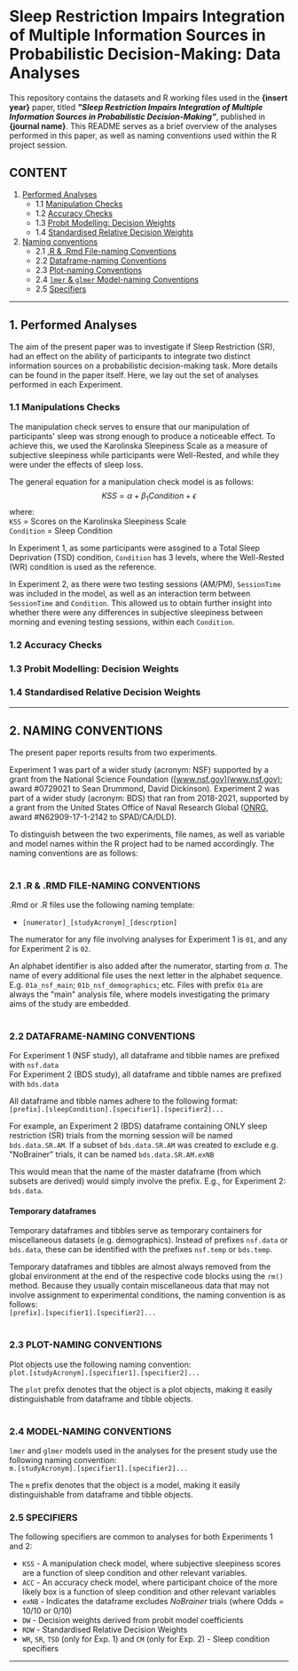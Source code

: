 # Sleep Restriction Impairs Integration of Multiple Information Sources in Probabilistic Decision-Making: Data Analyses

This repository contains the datasets and R working files used in the **{insert year}** paper, titled ***"Sleep Restriction Impairs Integration of Multiple Information Sources in Probabilistic Decision-Making"***, published in **{journal name}**. This README serves as a brief overview of the analyses performed in this paper, as well as naming conventions used within the R project session. 

## **CONTENT**
1. [Performed Analyses](#1-performed-analyses)
    - 1.1 [Manipulation Checks](#11-manipulations-checks)
    - 1.2 [Accuracy Checks](#12-accuracy-checks)
    - 1.3 [Probit Modelling: Decision Weights](#13-probit-modelling-decision-weights)
    - 1.4 [Standardised Relative Decision Weights](#14-standardised-relative-decision-weights)
2. [Naming conventions](#2-naming-conventions)
    - 2.1 [.R & .Rmd File-naming Conventions](#21-file-naming-conventions)
    - 2.2 [Dataframe-naming Conventions](#22-dataframe-naming-conventions)
    - 2.3 [Plot-naming Conventions](#23-plot-naming-conventions)
    - 2.4 [`lmer` & `glmer` Model-naming Conventions](#24-model-naming-conventions)
    - 2.5 [Specifiers](#25-specifiers)


---
## 1. Performed Analyses

The aim of the present paper was to investigate if Sleep Restriction (SR), had an effect on the ability of participants to integrate two distinct information sources on a probabilistic decision-making task. More details can be found in the paper itself. Here, we lay out the set of analyses performed in each Experiment. 

### **1.1 Manipulations Checks**

The manipulation check serves to ensure that our manipulation of participants' sleep was strong enough to produce a noticeable effect. To achieve this, we used the Karolinska Sleepiness Scale as a measure of subjective sleepiness while participants were Well-Rested, and while they were under the effects of sleep loss.

The general equation for a manipulation check model is as follows:
$$ KSS = \alpha + \beta_1Condition + \epsilon $$
where:  
`KSS` = Scores on the Karolinska Sleepiness Scale  
`Condition` = Sleep Condition

In Experiment 1, as some participants were assgined to a Total Sleep Deprivation (TSD) condition, `Condition` has 3 levels, where the Well-Rested (WR) condition is used as the reference.

In Experiment 2, as there were two testing sessions (AM/PM), `SessionTime` was included in the model, as well as an interaction term between `SessionTime` and `Condition`. This allowed us to obtain further insight into whether there were any differences in subjective sleepiness between morning and evening testing sessions, within each `Condition`. 

### **1.2 Accuracy Checks**



### **1.3 Probit Modelling: Decision Weights**

### **1.4 Standardised Relative Decision Weights**
---

## 2. NAMING CONVENTIONS

The present paper reports results from two experiments. 

Experiment 1 was part of a wider study (acronym: NSF) supported by a grant from the National Science Foundation ([www.nsf.gov](www.nsf.gov); award #0729021 to Sean Drummond, David Dickinson). Experiment 2 was part of a wider study (acronym: BDS) that ran from 2018-2021, supported by a grant from the United States Office of Naval Research Global ([ONRG](https://www.nre.navy.mil/organization/onr-global/about-onr-global), award #N62909-17-1-2142 to SPAD/CA/DLD).

To distinguish between the two experiments, file names, as well as variable and model names within the R project had to be named accordingly. The naming conventions are as follows:
<br></br>

### **2.1 .R & .RMD FILE-NAMING CONVENTIONS**
.Rmd or .R files use the following naming template:
- `[numerator]_[studyAcronym]_[descrption]`


The numerator for any file involving analyses for Experiment 1 is `01`, and any for Experiment 2 is `02`.

An alphabet identifier is also added after the numerator, starting from *a*. The name of every additional file uses the next letter in the alphabet sequence. E.g. `01a_nsf_main`; `01b_nsf_demographics`; etc. Files with prefix `01a` are always the "main" analysis file, where models investigating the primary aims of the study are embedded. 
<br></br>

### **2.2 DATAFRAME-NAMING CONVENTIONS**
For Experiment 1 (NSF study), all dataframe and tibble names are prefixed with `nsf.data`  
For Experiment 2 (BDS study), all dataframe and tibble names are prefixed with `bds.data`

All dataframe and tibble names adhere to the following format:  
`[prefix].[sleepCondition].[specifier1].[specifier2]...`   

For example, an Experiment 2 (BDS) dataframe containing ONLY sleep restriction (SR) trials from the morning session will be named `bds.data.SR.AM`. If a subset of `bds.data.SR.AM` was created to exclude e.g. "NoBrainer" trials, it can be named `bds.data.SR.AM.exNB` 

This would mean that the name of the master dataframe (from which subsets are derived) would simply involve the prefix. E.g., for Experiment 2: `bds.data`.  

#### **Temporary dataframes**

Temporary dataframes and tibbles serve as temporary containers for miscellaneous datasets (e.g. demographics). Instead of prefixes `nsf.data` or `bds.data`, these can be identified with the prefixes `nsf.temp` or `bds.temp`. 

Temporary dataframes and tibbles are almost always removed from the global environment at the end of the respective code blocks using the `rm()` method. Because they usually contain miscellaneous data that may not involve assignment to experimental conditions, the naming convention is as follows:  
`[prefix].[specifier1].[specifier2]...`
<br></br>

### **2.3 PLOT-NAMING CONVENTIONS**

Plot objects use the following naming convention:  
`plot.[studyAcronym].[specifier1].[specifier2]...`  

The `plot` prefix denotes that the object is a plot objects, making it easily distinguishable from dataframe and tibble objects.
<br></br>

### **2.4 MODEL-NAMING CONVENTIONS**  
`lmer` and `glmer` models used in the analyses for the present study use the following naming convention:  
`m.[studyAcronym].[specifier1].[specifier2]...`

The `m` prefix denotes that the object is a model, making it easily distinguishable from dataframe and tibble objects. 

### **2.5 SPECIFIERS**
The following specifiers are common to analyses for both Experiments 1 and 2:  
* `KSS` - A manipulation check model, where subjective sleepiness scores are a function of sleep condition and other relevant variables.
* `ACC` - An accuracy check model, where participant choice of the more likely box is a function of sleep condition and other relevant 
variables
* `exNB` - Indicates the dataframe excludes *NoBrainer* trials (where Odds = 10/10 or 0/10)
* `DW` - Decision weights derived from probit model coefficients
* `RDW` - Standardised Relative Decision Weights
* `WR`, `SR`, `TSD` (only for Exp. 1) and `CM` (only for Exp. 2) - Sleep condition specifiers  

---















   



